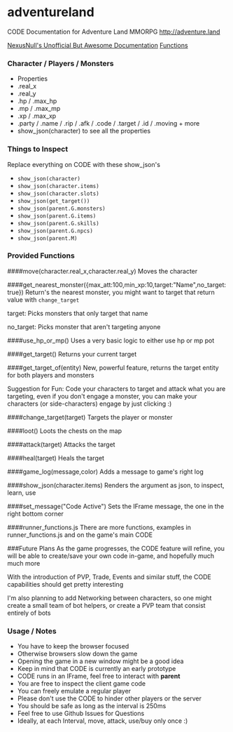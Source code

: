# adventureland
CODE Documentation for Adventure Land MMORPG http://adventure.land


[NexusNull's Unofficial But Awesome Documentation](https://fansana.github.io/adventureland/index.html) [Functions](https://fansana.github.io/adventureland/global.html)

### Character / Players / Monsters

* Properties
 * .real_x
 * .real_y
 * .hp / .max_hp
 * .mp / .max_mp
 * .xp / .max_xp
 * .party / .name / .rip / .afk / .code / .target / .id / .moving + more
* show_json(character) to see all the properties

### Things to Inspect

Replace everything on CODE with these show_json's

* `show_json(character)`
* `show_json(character.items)`
* `show_json(character.slots)`
* `show_json(get_target())`
* `show_json(parent.G.monsters)`
* `show_json(parent.G.items)`
* `show_json(parent.G.skills)`
* `show_json(parent.G.npcs)`
* `show_json(parent.M)`

### Provided Functions

####move(character.real_x,character.real_y)
Moves the character

####get_nearest_monster({max_att:100,min_xp:10,target:"Name",no_target:true})
Return's the nearest monster, you might want to target that return value with `change_target`

target: Picks monsters that only target that name

no_target: Picks monster that aren't targeting anyone

####use_hp_or_mp()
Uses a very basic logic to either use hp or mp pot

####get_target()
Returns your current target

####get_target_of(entity)
New, powerful feature, returns the target entity for both players and monsters

Suggestion for Fun: Code your characters to target and attack what you are targeting, even if you don't engage a monster, you can make your characters (or side-characters) engage by just clicking :)

####change_target(target)
Targets the player or monster

####loot()
Loots the chests on the map

####attack(target)
Attacks the target

####heal(target)
Heals the target

####game_log(message,color)
Adds a message to game's right log

####show_json(character.items)
Renders the argument as json, to inspect, learn, use

####set_message("Code Active")
Sets the IFrame message, the one in the right bottom corner

####runner_functions.js
There are more functions, examples in runner_functions.js and on the game's main CODE

###Future Plans
As the game progresses, the CODE feature will refine, you will be able to create/save your own code in-game, and hopefully much much more

With the introduction of PVP, Trade, Events and similar stuff, the CODE capabilities should get pretty interesting

I'm also planning to add Networking between characters, so one might create a small team of bot helpers, or create a PVP team that consist entirely of bots

### Usage / Notes
* You have to keep the browser focused
* Otherwise browsers slow down the game
* Opening the game in a new window might be a good idea
* Keep in mind that CODE is currently an early prototype
* CODE runs in an IFrame, feel free to interact with **parent**
* You are free to inspect the client game code
* You can freely emulate a regular player
* Please don't use the CODE to hinder other players or the server
* You should be safe as long as the interval is 250ms
* Feel free to use Github Issues for Questions
* Ideally, at each Interval, move, attack, use/buy only once :)

